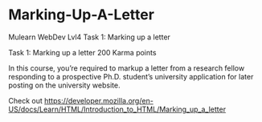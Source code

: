 # Marking-Up-A-Letter
Mulearn WebDev Lvl4 Task 1: Marking up a letter

Task 1: Marking up a letter  200 Karma points

In this course, you’re required to markup a letter from a research fellow responding to a prospective Ph.D. student’s university application for later posting on the university website.

 Check out https://developer.mozilla.org/en-US/docs/Learn/HTML/Introduction_to_HTML/Marking_up_a_letter
